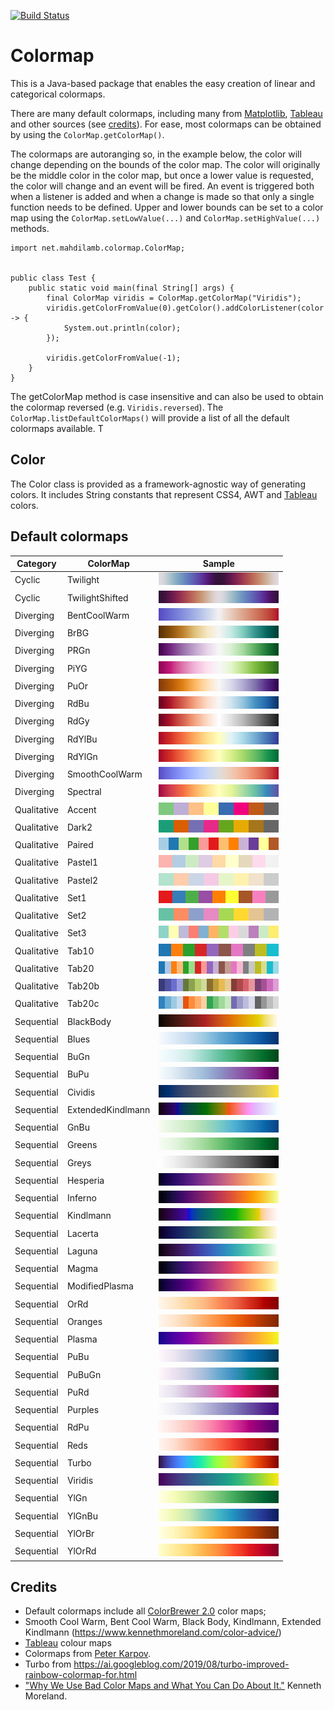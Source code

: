 [![Build Status](https://travis-ci.com/mahdilamb/colormap.svg?token=fWb9xzvbfoQpG3hUJ2qH&branch=master)](https://travis-ci.com/mahdilamb/colormap)

# Colormap
This is a Java-based package that enables the easy creation of linear and categorical colormaps. 

There are many default colormaps, including many from [Matplotlib](https://matplotlib.org/), [Tableau](https://www.tableau.com/) and other sources (see [credits](#credits)).
For ease, most colormaps can be obtained by using the `ColorMap.getColorMap()`.

The colormaps are autoranging so, in the example below, the color will change depending on the bounds of the color map. The color will originally be the middle color in the color map, but once a lower value is requested, the color will change and an event will be fired. An event is triggered both when a listener is added and when a change is made so that only a single function needs to be defined.
Upper and lower bounds can be set to a color map using the `ColorMap.setLowValue(...)`  and `ColorMap.setHighValue(...)` methods. 

```
import net.mahdilamb.colormap.ColorMap;


public class Test {
    public static void main(final String[] args) {
        final ColorMap viridis = ColorMap.getColorMap("Viridis");
        viridis.getColorFromValue(0).getColor().addColorListener(color -> {
            System.out.println(color);
        });

        viridis.getColorFromValue(-1);
    }
}

```

The getColorMap method is case insensitive and can also be used to obtain the colormap reversed (e.g. `Viridis.reversed`). The `ColorMap.listDefaultColorMaps()` will provide a list of all the default colormaps available.
T
## Color
The Color class is provided as a framework-agnostic way of generating colors. It includes String constants that represent CSS4, AWT and [Tableau](https://www.tableau.com/) colors.

## Default colormaps
|Category|ColorMap|Sample|
|---|---|---|
|Cyclic|Twilight|![Twilight](swatches/CYCLIC.Twilight.png)|
|Cyclic|TwilightShifted|![TwilightShifted](swatches/CYCLIC.TwilightShifted.png)|
|Diverging|BentCoolWarm|![BentCoolWarm](swatches/DIVERGING.BentCoolWarm.png)|
|Diverging|BrBG|![BrBG](swatches/DIVERGING.BrBG.png)|
|Diverging|PRGn|![PRGn](swatches/DIVERGING.PRGn.png)|
|Diverging|PiYG|![PiYG](swatches/DIVERGING.PiYG.png)|
|Diverging|PuOr|![PuOr](swatches/DIVERGING.PuOr.png)|
|Diverging|RdBu|![RdBu](swatches/DIVERGING.RdBu.png)|
|Diverging|RdGy|![RdGy](swatches/DIVERGING.RdGy.png)|
|Diverging|RdYlBu|![RdYlBu](swatches/DIVERGING.RdYlBu.png)|
|Diverging|RdYlGn|![RdYlGn](swatches/DIVERGING.RdYlGn.png)|
|Diverging|SmoothCoolWarm|![SmoothCoolWarm](swatches/DIVERGING.SmoothCoolWarm.png)|
|Diverging|Spectral|![Spectral](swatches/DIVERGING.Spectral.png)|
|Qualitative|Accent|![Accent](swatches/QUALITATIVE.Accent.png)|
|Qualitative|Dark2|![Dark2](swatches/QUALITATIVE.Dark2.png)|
|Qualitative|Paired|![Paired](swatches/QUALITATIVE.Paired.png)|
|Qualitative|Pastel1|![Pastel1](swatches/QUALITATIVE.Pastel1.png)|
|Qualitative|Pastel2|![Pastel2](swatches/QUALITATIVE.Pastel2.png)|
|Qualitative|Set1|![Set1](swatches/QUALITATIVE.Set1.png)|
|Qualitative|Set2|![Set2](swatches/QUALITATIVE.Set2.png)|
|Qualitative|Set3|![Set3](swatches/QUALITATIVE.Set3.png)|
|Qualitative|Tab10|![Tab10](swatches/QUALITATIVE.Tab10.png)|
|Qualitative|Tab20|![Tab20](swatches/QUALITATIVE.Tab20.png)|
|Qualitative|Tab20b|![Tab20b](swatches/QUALITATIVE.Tab20b.png)|
|Qualitative|Tab20c|![Tab20c](swatches/QUALITATIVE.Tab20c.png)|
|Sequential|BlackBody|![BlackBody](swatches/SEQUENTIAL.BlackBody.png)|
|Sequential|Blues|![Blues](swatches/SEQUENTIAL.Blues.png)|
|Sequential|BuGn|![BuGn](swatches/SEQUENTIAL.BuGn.png)|
|Sequential|BuPu|![BuPu](swatches/SEQUENTIAL.BuPu.png)|
|Sequential|Cividis|![Cividis](swatches/SEQUENTIAL.Cividis.png)|
|Sequential|ExtendedKindlmann|![ExtendedKindlmann](swatches/SEQUENTIAL.ExtendedKindlmann.png)|
|Sequential|GnBu|![GnBu](swatches/SEQUENTIAL.GnBu.png)|
|Sequential|Greens|![Greens](swatches/SEQUENTIAL.Greens.png)|
|Sequential|Greys|![Greys](swatches/SEQUENTIAL.Greys.png)|
|Sequential|Hesperia|![Hesperia](swatches/SEQUENTIAL.Hesperia.png)|
|Sequential|Inferno|![Inferno](swatches/SEQUENTIAL.Inferno.png)|
|Sequential|Kindlmann|![Kindlmann](swatches/SEQUENTIAL.Kindlmann.png)|
|Sequential|Lacerta|![Lacerta](swatches/SEQUENTIAL.Lacerta.png)|
|Sequential|Laguna|![Laguna](swatches/SEQUENTIAL.Laguna.png)|
|Sequential|Magma|![Magma](swatches/SEQUENTIAL.Magma.png)|
|Sequential|ModifiedPlasma|![ModifiedPlasma](swatches/SEQUENTIAL.ModifiedPlasma.png)|
|Sequential|OrRd|![OrRd](swatches/SEQUENTIAL.OrRd.png)|
|Sequential|Oranges|![Oranges](swatches/SEQUENTIAL.Oranges.png)|
|Sequential|Plasma|![Plasma](swatches/SEQUENTIAL.Plasma.png)|
|Sequential|PuBu|![PuBu](swatches/SEQUENTIAL.PuBu.png)|
|Sequential|PuBuGn|![PuBuGn](swatches/SEQUENTIAL.PuBuGn.png)|
|Sequential|PuRd|![PuRd](swatches/SEQUENTIAL.PuRd.png)|
|Sequential|Purples|![Purples](swatches/SEQUENTIAL.Purples.png)|
|Sequential|RdPu|![RdPu](swatches/SEQUENTIAL.RdPu.png)|
|Sequential|Reds|![Reds](swatches/SEQUENTIAL.Reds.png)|
|Sequential|Turbo|![Turbo](swatches/SEQUENTIAL.Turbo.png)|
|Sequential|Viridis|![Viridis](swatches/SEQUENTIAL.Viridis.png)|
|Sequential|YlGn|![YlGn](swatches/SEQUENTIAL.YlGn.png)|
|Sequential|YlGnBu|![YlGnBu](swatches/SEQUENTIAL.YlGnBu.png)|
|Sequential|YlOrBr|![YlOrBr](swatches/SEQUENTIAL.YlOrBr.png)|
|Sequential|YlOrRd|![YlOrRd](swatches/SEQUENTIAL.YlOrRd.png)|

## Credits
* Default colormaps include all [ColorBrewer 2.0](https://colorbrewer2.org/) color maps;
* Smooth Cool Warm, Bent Cool Warm, Black Body, Kindlmann, Extended Kindlmann (https://www.kennethmoreland.com/color-advice/)
* [Tableau](https://www.tableau.com/) colour maps
* Colormaps from [Peter Karpov](http://inversed.ru/Blog_2.htm).
* Turbo from https://ai.googleblog.com/2019/08/turbo-improved-rainbow-colormap-for.html
* ["Why We Use Bad Color Maps and What You Can Do About It."](https://doi.org/10.2352/ISSN.2470-1173.2016.16.HVEI-133) Kenneth Moreland. 

